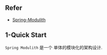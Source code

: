 
## Refer

- [Spring-Modulith](https://docs.spring.io/spring-modulith/reference/fundamentals.html)


## 1-Quick Start

`Spring Modulith` 是一个 单体的模块化的架构设计.

